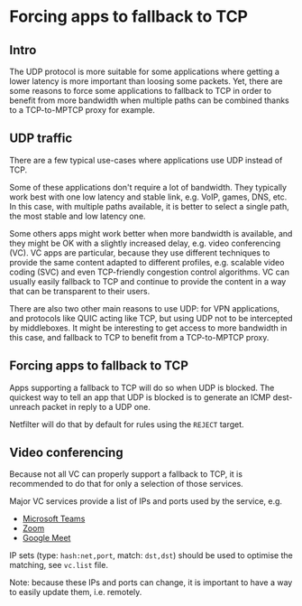 # Forcing apps to fallback to TCP

## Intro

The UDP protocol is more suitable for some applications where getting a lower
latency is more important than loosing some packets. Yet, there are some reasons
to force some applications to fallback to TCP in order to benefit from more
bandwidth when multiple paths can be combined thanks to a TCP-to-MPTCP proxy for
example.

## UDP traffic

There are a few typical use-cases where applications use UDP instead of TCP.

Some of these applications don't require a lot of bandwidth. They typically work
best with one low latency and stable link, e.g. VoIP, games, DNS, etc. In this
case, with multiple paths available, it is better to select a single path, the
most stable and low latency one.

Some others apps might work better when more bandwidth is available, and they
might be OK with a slightly increased delay, e.g. video conferencing (VC). VC
apps are particular, because they use different techniques to provide the same
content adapted to different profiles, e.g. scalable video coding (SVC) and even
TCP-friendly congestion control algorithms. VC can usually easily fallback to
TCP and continue to provide the content in a way that can be transparent to
their users.

There are also two other main reasons to use UDP: for VPN applications, and
protocols like QUIC acting like TCP, but using UDP not to be intercepted by
middleboxes. It might be interesting to get access to more bandwidth in this
case, and fallback to TCP to benefit from a TCP-to-MPTCP proxy.

## Forcing apps to fallback to TCP

Apps supporting a fallback to TCP will do so when UDP is blocked. The quickest
way to tell an app that UDP is blocked is to generate an ICMP dest-unreach
packet in reply to a UDP one.

Netfilter will do that by default for rules using the `REJECT` target.

## Video conferencing

Because not all VC can properly support a fallback to TCP, it is recommended to
do that for only a selection of those services.

Major VC services provide a list of IPs and ports used by the service, e.g.

- [Microsoft Teams](https://learn.microsoft.com/en-us/microsoft-365/enterprise/urls-and-ip-address-ranges?view=o365-worldwide#microsoft-teams)
- [Zoom](https://support.zoom.com/hc/en/article?id=zm_kb&sysparm_article=KB0060548)
- [Google Meet](https://support.google.com/a/answer/1279090?hl=en#IP_ranges)

IP sets (type: `hash:net,port`, match: `dst,dst`) should be used to optimise the
matching, see `vc.list` file.

Note: because these IPs and ports can change, it is important to have a way to
easily update them, i.e. remotely.
